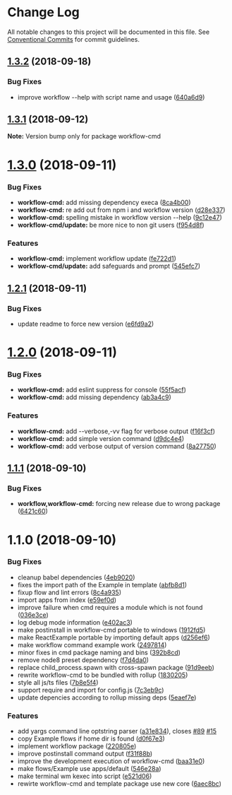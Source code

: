 # Change Log

All notable changes to this project will be documented in this file.
See [Conventional Commits](https://conventionalcommits.org) for commit guidelines.

<a name="1.3.2"></a>
## [1.3.2](https://github.com/havardh/workflow/compare/workflow-cmd@1.3.1...workflow-cmd@1.3.2) (2018-09-18)


### Bug Fixes

* improve workflow --help with script name and usage ([640a6d9](https://github.com/havardh/workflow/commit/640a6d9))





<a name="1.3.1"></a>
## [1.3.1](https://github.com/havardh/workflow/compare/workflow-cmd@1.3.0...workflow-cmd@1.3.1) (2018-09-12)

**Note:** Version bump only for package workflow-cmd





<a name="1.3.0"></a>
# [1.3.0](https://github.com/havardh/workflow/compare/workflow-cmd@1.2.1...workflow-cmd@1.3.0) (2018-09-11)


### Bug Fixes

* **workflow-cmd:** add missing dependency execa ([8ca4b00](https://github.com/havardh/workflow/commit/8ca4b00))
* **workflow-cmd:** re add out from npm i and workflow version ([d28e337](https://github.com/havardh/workflow/commit/d28e337))
* **workflow-cmd:** spelling mistake in workflow version --help ([9c12e47](https://github.com/havardh/workflow/commit/9c12e47))
* **workflow-cmd/update:** be more nice to non git users ([f954d8f](https://github.com/havardh/workflow/commit/f954d8f))


### Features

* **workflow-cmd:** implement workflow update ([fe722d1](https://github.com/havardh/workflow/commit/fe722d1))
* **workflow-cmd/update:** add safeguards and prompt ([545efc7](https://github.com/havardh/workflow/commit/545efc7))





<a name="1.2.1"></a>
## [1.2.1](https://github.com/havardh/workflow/compare/workflow-cmd@1.2.0...workflow-cmd@1.2.1) (2018-09-11)


### Bug Fixes

* update readme to force new version ([e6fd9a2](https://github.com/havardh/workflow/commit/e6fd9a2))





<a name="1.2.0"></a>
# [1.2.0](https://github.com/havardh/workflow/compare/workflow-cmd@1.1.1...workflow-cmd@1.2.0) (2018-09-11)


### Bug Fixes

* **workflow-cmd:** add eslint suppress for console ([55f5acf](https://github.com/havardh/workflow/commit/55f5acf))
* **workflow-cmd:** add missing dependency ([ab3a4c9](https://github.com/havardh/workflow/commit/ab3a4c9))


### Features

* **workflow-cmd:** add --verbose,-vv flag for verbose output ([f16f3cf](https://github.com/havardh/workflow/commit/f16f3cf))
* **workflow-cmd:** add simple version command ([d9dc4e4](https://github.com/havardh/workflow/commit/d9dc4e4))
* **workflow-cmd:** add verbose output of version command ([8a27750](https://github.com/havardh/workflow/commit/8a27750))





<a name="1.1.1"></a>
## [1.1.1](https://github.com/havardh/workflow/compare/workflow-cmd@1.1.0...workflow-cmd@1.1.1) (2018-09-10)


### Bug Fixes

* **workflow,workflow-cmd:** forcing new release due to wrong package ([6421c60](https://github.com/havardh/workflow/commit/6421c60))





<a name="1.1.0"></a>
# 1.1.0 (2018-09-10)


### Bug Fixes

* cleanup babel dependencies ([4eb9020](https://github.com/havardh/workflow/commit/4eb9020))
* fixes the import path of the Example in template ([abfb8d1](https://github.com/havardh/workflow/commit/abfb8d1))
* fixup flow and lint errors ([8c4a935](https://github.com/havardh/workflow/commit/8c4a935))
* import apps from index ([e59ef0d](https://github.com/havardh/workflow/commit/e59ef0d))
* improve failure when cmd requires a module which is not found ([036e3ce](https://github.com/havardh/workflow/commit/036e3ce))
* log debug mode information ([e402ac3](https://github.com/havardh/workflow/commit/e402ac3))
* make postinstall in workflow-cmd portable to windows ([1912fd5](https://github.com/havardh/workflow/commit/1912fd5))
* make ReactExample portable by importing default apps ([d256ef6](https://github.com/havardh/workflow/commit/d256ef6))
* make workflow command example work ([2497814](https://github.com/havardh/workflow/commit/2497814))
* minor fixes in cmd package naming and bins ([392b8cd](https://github.com/havardh/workflow/commit/392b8cd))
* remove node8 preset dependency ([f7d4da0](https://github.com/havardh/workflow/commit/f7d4da0))
* replace child_process.spawn with cross-spawn package ([91d9eeb](https://github.com/havardh/workflow/commit/91d9eeb))
* rewrite workflow-cmd to be bundled with rollup ([1830205](https://github.com/havardh/workflow/commit/1830205))
* style all js/ts files ([7b8e5f4](https://github.com/havardh/workflow/commit/7b8e5f4))
* support require and import for config.js ([7c3eb9c](https://github.com/havardh/workflow/commit/7c3eb9c))
* update depencies according to rollup missing deps ([5eaef7e](https://github.com/havardh/workflow/commit/5eaef7e))


### Features

* add yargs command line optstring parser ([a31e834](https://github.com/havardh/workflow/commit/a31e834)), closes [#89](https://github.com/havardh/workflow/issues/89) [#15](https://github.com/havardh/workflow/issues/15)
* copy Example flows if home dir is found ([d0f67e3](https://github.com/havardh/workflow/commit/d0f67e3))
* implement workflow package ([220805e](https://github.com/havardh/workflow/commit/220805e))
* improve postinstall command output ([f31f88b](https://github.com/havardh/workflow/commit/f31f88b))
* improve the development execution of workflow-cmd ([baa31e0](https://github.com/havardh/workflow/commit/baa31e0))
* make flows/Example use apps/default ([546e28a](https://github.com/havardh/workflow/commit/546e28a))
* make terminal wm kexec into script ([e521d06](https://github.com/havardh/workflow/commit/e521d06))
* rewirte workflow-cmd and template package use new core ([6aec8bc](https://github.com/havardh/workflow/commit/6aec8bc))
